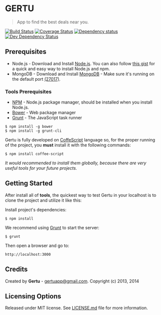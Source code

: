 GERTU
=====
> App to find the best deals near you.

[![Build Status](https://travis-ci.org/gertu/gertu.png?branch=develop)](https://travis-ci.org/gertu/gertu) [![Coverage Status](https://coveralls.io/repos/gertu/gertu/badge.png)](https://coveralls.io/r/gertu/gertu) [![Dependency status](https://david-dm.org/gertu/gertu/status.png)](https://david-dm.org/gertu/gertu#info=dependencies&view=table) [![Dev Dependency Status](https://david-dm.org/gertu/gertu/dev-status.png)](https://david-dm.org/gertu/gertu#info=devDependencies&view=table)


## Prerequisites
* Node.js - Download and Install [Node.js](http://www.nodejs.org/download/). You can also follow [this gist](https://gist.github.com/isaacs/579814) for a quick and easy way to install Node.js and npm.
* MongoDB - Download and Install [MongoDB](http://www.mongodb.org/downloads) - Make sure it's running on the default port [(27017)](http://localhost:27017).

### Tools Prerequisites
* [NPM](https://npmjs.org/) - Node.js package manager, should be installed when you install Node.js.
* [Bower](http://bower.io/) - Web package manager
* [Grunt](http://gruntjs.com) - The JavaScript task runner

```
$ npm install -g bower
$ npm install -g grunt-cli
```

Gertu is fully developed on [CoffeScript](http://coffescript.org) language so, for the proper running of the project, you **must** install it with the following commands:

```
$ npm install coffee-script
```
*It would recommended to install them globally, because there are very useful tools for  your future projects.*

## Getting Started
  After install all of **tools**, the quickest way to test Gertu in your localhost is to clone the project and utilize it like this:

  Install project's dependencies:

    $ npm install

  We recommend using [Grunt](https://github.com/gruntjs/grunt-cli) to start the server:

    $ grunt

  Then open a browser and go to:

    http://localhost:3000

## Credits
Created by **Gertu** - [gertuapp@gmail.com](mailto:gertuapp@gmail.com).
Copyright (c) 2013, 2014

## Licensing Options
Released under MIT license. See [LICENSE.md](https://github.com/gertu/gertu/blob/master/LICENSE.md) file for more information.